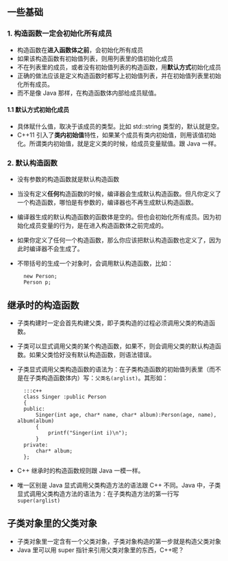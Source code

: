 ## 一些基础

### 1. 构造函数一定会初始化所有成员
* 构造函数在**进入函数体之前**，会初始化所有成员
* 如果该构造函数有初始值列表，则用列表里的值初始化成员
* 不在列表里的成员，或者没有初始值列表的构造函数，用**默认方式**初始化成员
* 正确的做法应该是定义构造函数时都写上初始值列表，并在初始值列表里初始化所有成员。
* 而不是像 Java 那样，在构造函数体内部给成员赋值。

#### 1.1 默认方式初始化成员
* 具体赋什么值，取决于该成员的类型。比如 std::string 类型的，默认就是空。
* C++11 引入了**类内初始值**特性，如果某个成员有类内初始值，则用该值初始化。所谓类内初始值，就是定义类的时候，给成员变量赋值。跟 Java 一样。

### 2. 默认构造函数
* 没有参数的构造函数就是默认构造函数
* 当没有定义**任何**构造函数的时候，编译器会生成默认构造函数。但凡你定义了一个构造函数，哪怕是有参数的，编译器也不再生成默认构造函数。
* 编译器生成的默认构造函数的函数体是空的。但也会初始化所有成员。因为初始化成员变量的行为，是在进入构造函数体之前完成的。
* 如果你定义了任何一个构造函数，那么你应该把默认构造函数也定义了，因为此时编译器不会生成了。
* 不带括号的生成一个对象时，会调用默认构造函数，比如：

		new Person;
		Person p;

## 继承时的构造函数
* 子类构建时一定会首先构建父类，即子类构造的过程必须调用父类的构造函数。
* 子类可以显式调用父类的某个构造函数，如果不，则会调用父类的默认构造函数。如果父类恰好没有默认构造函数，则语法错误。
* 子类显式调用父类构造函数的语法为：在子类构造函数的初始值列表里（而不是在子类构造函数体内）写：`父类名(arglist)`。其形如：

		:::c++
		class Singer :public Person
		{
		public:
			Singer(int age, char* name, char* album):Person(age, name), album(album)
			{
				printf("Singer(int i)\n");
			}
		private:
			char* album;
		};

* C++ 继承时的构造函数规则跟 Java 一模一样。 
* 唯一区别是 Java 显式调用父类构造方法的语法跟 C++ 不同。Java 中，子类显式调用父类构造方法的语法为：在子类构造方法的第一行写 `super(arglist)` 

## 子类对象里的父类对象
* 子类对象里一定含有一个父类对象，子类对象构造的第一步就是构造父类对象
* Java 里可以用 super 指针来引用父类对象里的东西，C++呢？
